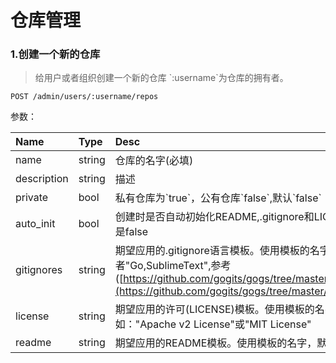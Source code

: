 # 仓库管理

### 1.创建一个新的仓库

> 给用户或者组织创建一个新的仓库  \`:username\`为仓库的拥有者。

```
POST /admin/users/:username/repos
```

参数：

| Name | Type | Desc |
| :--- | :--- | :--- |
| name | string | 仓库的名字\(必填\) |
| description | string | 描述 |
| private | bool | 私有仓库为\`true\`，公有仓库\`false\`,默认\`false\` |
| auto\_init | bool | 创建时是否自动初始化README,.gitignore和LICELICENSE，默认是false |
| gitignores | string | 期望应用的.gitignore语言模板。使用模板的名字。比如：“Go”或者"Go,SublimeText",参考\([https://github.com/gogits/gogs/tree/master/conf/gitignore\](https://github.com/gogits/gogs/tree/master/conf/gitignore\)\) |
| license | string | 期望应用的许可\(LICENSE\)模板。使用模板的名字。比如："Apache v2 License"或"MIT License" |
| readme | string | 期望应用的README模板。使用模板的名字，默认是\`Default\` |



